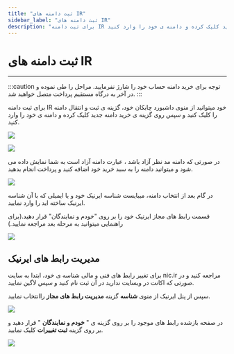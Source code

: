 ```yaml
---
title: "ثبت دامنه های IR"
sidebar_label: "ثبت دامنه های IR"
description: "برای ثبت دامنه IR خود میتوانید از منوی داشبورد چابکان خود، گزینه ی ثبت و انتقال دامنه را کلیک کنید و سپس روی گزینه ی خرید دامنه جدید کلیک کرده و دامنه ی خود را وارد کنید."
---
```


# ثبت دامنه های IR
---

:::caution توجه
برای خرید دامنه حساب خود را شارژ نفرمایید. مراحل را طی نموده و در آخر به درگاه مستقیم پرداخت متصل خواهید شد.
:::

برای ثبت دامنه IR خود میتوانید از منوی داشبورد چابکان خود، گزینه ی ثبت و انتقال دامنه را کلیک کنید و سپس روی گزینه ی خرید دامنه جدید کلیک کرده و دامنه ی خود را وارد کنید.

![](https://s1.chabokan.net/docs/gifs/dashboard-domain/domain-registration-install.gif)

![](https://s1.chabokan.net/docs/images/domain_1.jpg)

در صورتی که دامنه مد نظر آزاد باشد ، عبارت دامنه آزاد است به شما نمایش داده می شود و میتوانید دامنه را به سبد خرید خود اضافه کنید و پرداخت انجام بدهید.

![](https://s1.chabokan.net/docs/images/domain-10.jpg)

در گام بعد از انتخاب دامنه، میبایست شناسه ایرنیک خود و یا ایمیلی که با آن شناسه ایرنیک ساخته اید را وارد نمایید.

قسمت رابط های مجاز ایرنیک خود را بر روی "خودم و نمایندگان" قرار دهید.(برای راهنمایی میتوانید به مرحله بعد مراجعه نمایید.)

![](https://s1.chabokan.net/docs/images/domain-8.jpg)

## مدیریت رابط های ایرنیک‌

برای تغییر رابط های فنی و مالی شناسه ی خود، ابتدا به سایت nic.ir مراجعه کنید و در صورتی که اکانت در وبسایت ندارید در آن ثبت نام کنید و سپس لاگین نمایید.

سپس از پنل ایرنیک از منوی **شناسه** گزینه **مدیریت رابط های مجاز** راانتخاب نمایید.

![](https://s1.chabokan.net/docs/images/domain-nic-1.png)

در صفحه بازشده رابط های موجود را بر روی گزینه ی " **خودم و نمایندگان** " قرار دهید و بر روی گزینه **ثبت تغییرات** کلیک نمایید.

![](https://s1.chabokan.net/docs/images/domain-nic-2.png)

